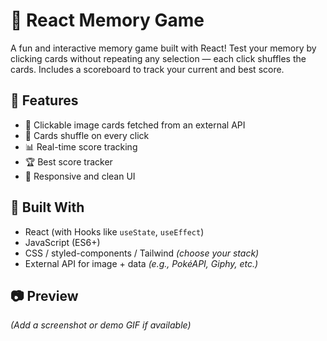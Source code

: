 # 🧠 React Memory Game

A fun and interactive memory game built with React! Test your memory by clicking cards without repeating any selection — each click shuffles the cards. Includes a scoreboard to track your current and best score.

## 🚀 Features

- 🎴 Clickable image cards fetched from an external API
- 🔀 Cards shuffle on every click
- 📊 Real-time score tracking
- 🏆 Best score tracker
- 💅 Responsive and clean UI

## 🧱 Built With

- React (with Hooks like `useState`, `useEffect`)
- JavaScript (ES6+)
- CSS / styled-components / Tailwind *(choose your stack)*
- External API for image + data *(e.g., PokéAPI, Giphy, etc.)*

## 📷 Preview

*(Add a screenshot or demo GIF if available)*